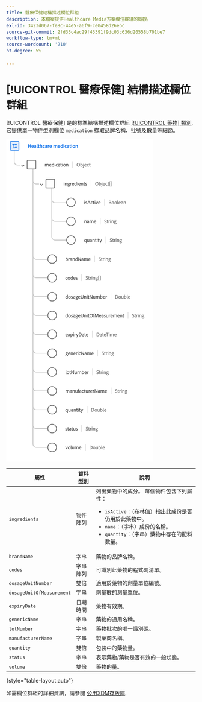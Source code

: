 ```yaml
---
title: 醫療保健結構描述欄位群組
description: 本檔案提供Healthcare Media方案欄位群組的概觀。
exl-id: 3423d067-fe8c-44e5-a6f9-ce0458d26ebc
source-git-commit: 2fd35c4ac29f43391f9dc03c636d20558b701be7
workflow-type: tm+mt
source-wordcount: '210'
ht-degree: 5%

---
```


# [!UICONTROL 醫療保健] 結構描述欄位群組

[!UICONTROL 醫療保健] 是的標準結構描述欄位群組 [[!UICONTROL 藥物] 類別](../../classes/medication.md). 它提供單一物件型別欄位 `medication` 擷取品牌名稱、批號及數量等細節。

![](../../images/field-groups/healthcare-medication.png)

| 屬性 | 資料型別 | 說明 |
| --- | --- | --- |
| `ingredients` | 物件陣列 | 列出藥物中的成分。 每個物件包含下列屬性： <ul><li>`isActive`：（布林值）指出此成份是否仍用於此藥物中。</li><li>`name`：（字串）成份的名稱。</li><li>`quantity`：（字串）藥物中存在的配料數量。</li></ul> |
| `brandName` | 字串 | 藥物的品牌名稱。 |
| `codes` | 字串陣列 | 可識別此藥物的程式碼清單。 |
| `dosageUnitNumber` | 雙倍 | 適用於藥物的劑量單位編號。 |
| `dosageUnitOfMeasurement` | 字串 | 劑量數的測量單位。 |
| `expiryDate` | 日期時間 | 藥物有效期。 |
| `genericName` | 字串 | 藥物的通用名稱。 |
| `lotNumber` | 字串 | 藥物批次的唯一識別碼。 |
| `manufacturerName` | 字串 | 製藥商名稱。 |
| `quantity` | 雙倍 | 包裝中的藥物量。 |
| `status` | 字串 | 表示藥物/藥物是否有效的一般狀態。 |
| `volume` | 雙倍 | 藥物的量。 |

{style="table-layout:auto"}

如需欄位群組的詳細資訊，請參閱 [公用XDM存放庫](https://github.com/adobe/xdm/blob/master/components/fieldgroups/medication/healthcare-medication.schema.json).
